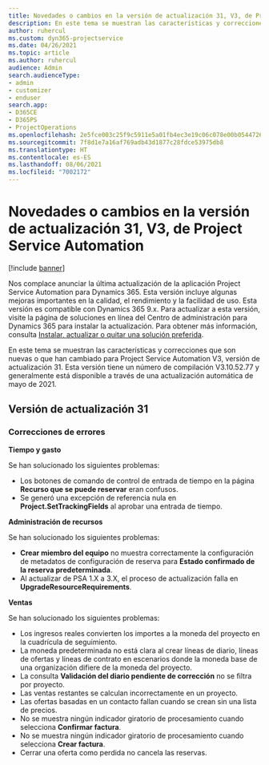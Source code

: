 ```yaml
---
title: Novedades o cambios en la versión de actualización 31, V3, de Project Service Automation
description: En este tema se muestran las características y correcciones que están disponibles en la versión de actualización 31, V3, de Project Service Automation.
author: ruhercul
ms.custom: dyn365-projectservice
ms.date: 04/26/2021
ms.topic: article
ms.author: ruhercul
audience: Admin
search.audienceType:
- admin
- customizer
- enduser
search.app:
- D365CE
- D365PS
- ProjectOperations
ms.openlocfilehash: 2e5fce003c25f9c5911e5a01fb4ec3e19c06c078e00b054472699a522b9cd070
ms.sourcegitcommit: 7f8d1e7a16af769adb43d1877c28fdce53975db8
ms.translationtype: HT
ms.contentlocale: es-ES
ms.lasthandoff: 08/06/2021
ms.locfileid: "7002172"
---
```

# <a name="whats-new-or-changed-in-project-service-automation-update-release-31-v3"></a>Novedades o cambios en la versión de actualización 31, V3, de Project Service Automation

[!include [banner](../includes/psa-now-project-operations.md)]

Nos complace anunciar la última actualización de la aplicación Project Service Automation para Dynamics 365. Esta versión incluye algunas mejoras importantes en la calidad, el rendimiento y la facilidad de uso. Esta versión es compatible con Dynamics 365 9.x. Para actualizar a esta versión, visite la página de soluciones en línea del Centro de administración para Dynamics 365 para instalar la actualización. Para obtener más información, consulta [Instalar, actualizar o quitar una solución preferida](/power-platform/admin/install-remove-preferred-solution).

En este tema se muestran las características y correcciones que son nuevas o que han cambiado para Project Service Automation V3, versión de actualización 31. Esta versión tiene un número de compilación V3.10.52.77 y generalmente está disponible a través de una actualización automática de mayo de 2021.

## <a name="update-release-31"></a>Versión de actualización 31

### <a name="bug-fixes"></a>Correcciones de errores

**Tiempo y gasto**

Se han solucionado los siguientes problemas:

- Los botones de comando de control de entrada de tiempo en la página **Recurso que se puede reservar** eran confusos.
- Se generó una excepción de referencia nula en **Project.SetTrackingFields** al aprobar una entrada de tiempo.

**Administración de recursos**

Se han solucionado los siguientes problemas:

- **Crear miembro del equipo** no muestra correctamente la configuración de metadatos de configuración de reserva para **Estado confirmado de la reserva predeterminada**.
- Al actualizar de PSA 1.X a 3.X, el proceso de actualización falla en **UpgradeResourceRequirements**.


**Ventas**

Se han solucionado los siguientes problemas:

- Los ingresos reales convierten los importes a la moneda del proyecto en la cuadrícula de seguimiento.
- La moneda predeterminada no está clara al crear líneas de diario, líneas de ofertas y líneas de contrato en escenarios donde la moneda base de una organización difiere de la moneda del proyecto.
- La consulta **Validación del diario pendiente de corrección** no se filtra por proyecto.
- Las ventas restantes se calculan incorrectamente en un proyecto.
- Las ofertas basadas en un contacto fallan cuando se crean sin una lista de precios.
- No se muestra ningún indicador giratorio de procesamiento cuando selecciona **Confirmar factura**.
- No se muestra ningún indicador giratorio de procesamiento cuando selecciona **Crear factura**.
- Cerrar una oferta como perdida no cancela las reservas.







